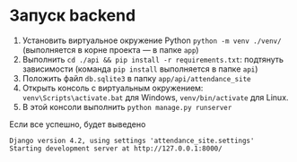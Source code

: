 # Запуск backend

1. Установить виртуальное окружение Python `python -m venv ./venv/` (выполняется в корне проекта — в папке `app`)
2. Выполнить `cd ./api && pip install -r requirements.txt`:
   подтянуть зависимости (команда `pip install` выполняется в папке `api`)
3. Положить файл `db.sqlite3` в папку `app/api/attendance_site`
4. Открыть консоль с виртуальным окружением:
  `venv\Scripts\activate.bat` для Windows, `venv/bin/activate` для Linux.
5. В этой консоли выполнить `python manage.py runserver`

Если все успешно, будет выведено

```plain
Django version 4.2, using settings 'attendance_site.settings'
Starting development server at http://127.0.0.1:8000/
```